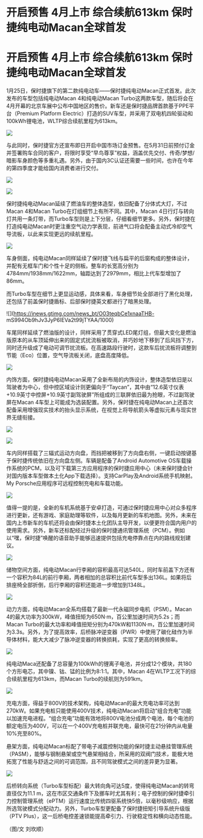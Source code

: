 # 开启预售 4月上市 综合续航613km 保时捷纯电动Macan全球首发

# 开启预售 4月上市 综合续航613km 保时捷纯电动Macan全球首发

1月25日，保时捷旗下的第二款纯电动车——保时捷纯电动Macan正式首发。此次发布的车型包括纯电动Macan 4和纯电动Macan
Turbo这两款车型，随后将会在4月开幕的北京车展中公布中国地区的售价。新车还是保时捷品牌首款基于PPE平台（Premium Platform
Electric）打造的SUV车型，并采用了双电机四轮驱动和100kWh锂电池，WLTP综合续航里程为613km。

![](https://inews.gtimg.com/news_bt/OLg3EIqMwVjqfPUdBBEoAbkl6C8NQtf06jzAHOJNh3DzIAA/1000)

与此同时，保时捷官方还宣布即日开启中国市场订金预售。在5月31日前预付订金并签署购车合同的客户，将限时享受“早鸟尊享”权益，涵盖优先交付、传奇/梦想/暗影车身颜色等多重礼遇。另外，由于国内3C认证还需要一些时间，也许在今年的第四季度才能给国内消费者进行交付。

![](https://inews.gtimg.com/news_bt/OhUICIgEu95_dYVAy1lOOZg7q0FkfT7fbhgiP3TViPcEsAA/1000)

![](https://inews.gtimg.com/news_bt/OlBi9mf4Xv7y8ujqbUD7CL2XNSrkd9bzKl6rvBVAIGeZUAA/1000)

保时捷纯电动Macan延续了燃油车的整体造型，依旧配备了分体式大灯，不过Macan 4和Macan Turbo在灯组细节上有所不同。其中，Macan
4日行灯与转向灯共用一条灯带，而Turbo车型则是上下分层，仔细看细节更多。另外，保时捷在打造纯电动Macan时更注重空气动力学表现，前进气口将会配备主动式冷却空气导流板，以此来实现更远的续航里程。

![](https://inews.gtimg.com/news_bt/Ou8iS6pAUQYLjcmI78D2u4TGCSOMM5OFHT1aMrirmaBB8AA/1000)

车身侧面，纯电动Macan同样延续了保时捷飞线与扁平的后窗构成的整体设计，并配有无框车门和个性十足的侧板。整车的长宽高分别为4784mm/1938mm/1622mm，轴距达到了2979mm，相比上代车型增加了86mm。

而Turbo车型在细节上更显运动感，具体来看，车身细节处全部进行了黑化处理，还包括了前盖保时捷盾标、后部保时捷英文都进行了暗黑处理。

![](https://inews.gtimg.com/news_bt/O03teqbCe1xnaaTHB-
mS994Ob9hJv3JyP6IEVa2t99jTYAA/1000)

车尾同样延续了燃油版的设计，同样采用了贯穿式LED尾灯组，但最大变化是燃油版原本的从车顶延伸出来的固定式扰流板被取消，并巧妙地下移到了后风挡下方，同时还升级成了电动可调节扰流板。在高速路段行驶时，这款车后扰流板将调整到节能（Eco）位置，空气导流板关闭，底盘高度降低。

![](https://inews.gtimg.com/news_bt/OTL0STz6OU3VnTSdngNpFA9LHU0C3yxBuhsHGNlC5i_FwAA/1000)

内饰方面，保时捷纯电动Macan采用了全新布局的内饰设计，整体造型依旧是以驾驶者为中心，但中控区域设计则更偏向于“Taycan”，其中由“12.6英寸仪表+10.9英寸中控屏+10.9英寸副驾驶屏”所组成的三联屏依旧最为抢眼，不过副驾驶屏在Macan
4车型上可能成为选装配置。另外，保时捷在纯电动Macan上还首次配备采用增强现实技术的抬头显示系统，在视觉上将导航箭头等虚拟元素与现实世界无缝衔接。

![](https://inews.gtimg.com/news_bt/O5P1x9QP3PDMT_TXWNNtXTiu4CJcEFdb2xfZyZ4Um1zpwAA/1000)

![](https://inews.gtimg.com/news_bt/OPnyWGGbR10J9OiglJTWXPgA94d6jA3BfD80QnYXZYNi8AA/1000)

车内同样搭载了三辐式运动方向盘，而挡把被移到了方向盘右侧，一键启动按键基于保时捷传统依旧在方向盘左侧。车辆是配备了Android Automotive
OS车载操作系统的PCM，以及可下载第三方应用程序的保时捷应用中心（未来保时捷会针对国内版本车型做本土化App下载选择）。支持CarPlay及Android系统手机映射。My
Porsche应用程序可远程控制充电和车载功能。

![](https://inews.gtimg.com/news_bt/O3GpWxOZlinbi_9PS6XzVRlr326_5oBBUBL0Qr9sInZ2gAA/1000)

值得一提的是，全新的车机系统基于安卓打造，可通过保时捷应用中心对众多程序进行更新，还有游戏、家庭助理等软件，以及每月更新的车机地图。另外，未来在国内上市新车的车机还将会由保时捷本土化团队主导开发，以便更符合国内用户的使用需求。另外，新车还标配经过升级的保时捷通讯管理系统（PCM）。例如以“嘿，保时捷”唤醒的语音助手能够迅速提供包括充电停靠点在内的路线规划建议。

![](https://inews.gtimg.com/news_bt/Ol3IrM4JuG4PzQDAS65s_xvmXeXBZ-4quGKV6L2rGAEckAA/1000)

储物空间方面，纯电动Macan行李厢的容积最高可达540L，同时车前盖下方还有一个容积为84L的前行李厢，两者相加的总容积比前代车型多出136L。如果将后排座椅全部折倒，后行李厢的容积还能进一步增加到1348L。

![](https://inews.gtimg.com/news_bt/OAdGtjNpexciR_lk2Sjic_KXc485tsVFDpQVbbnBLXl2AAA/1000)

动力方面，纯电动Macan全系均搭载了最新一代永磁同步电机（PSM）。Macan
4的最大功率为300kW，峰值扭矩为650N·m，百公里加速时间为5.2s；而Macan
Turbo的最大功率和峰值扭矩分别为470kW和1130N·m，百公里加速时间为3.3s。另外，为了提高效率，后桥脉冲逆变器（PWR）中使用了碳化硅作为半导体材料，能大大减少了脉冲逆变器的转换损耗，实现了更高的转换频率。

![](https://inews.gtimg.com/news_bt/OPiqHOu3RyF5lTef8BnxAB2UujtlRK4L2zmuxyloSnVAcAA/1000)

纯电动Maca还配备了总容量为100kWh的锂离子电池，并分成12个模块，共180个方形电芯，其中镍、钴、锰的比例为8:1:1。其中，Macan
4在WLTP工况下的综合续航里程为613km，而Macan Turbo的续航则为591km。

![](https://inews.gtimg.com/news_bt/OWQNMyw4EqoYn_CHJwznR2pIETXbQVGxvnkAbXUTXkNFoAA/1000)

充电方面，得益于800V的技术架构，纯电动Macan的最大充电功率可达到270kW。如果充电桩只能使用400V技术，纯电动Macan将启动“组合充电”功能以加速充电进程。“组合充电”功能有效地将800V电池分成两个电池，每个电池的额定电压为400V，可以在一个400V充电桩并联充电，最快可在21分钟内从电量10%充至80%。

悬架方面，纯电动Macan标配了带电子减震控制功能的保时捷主动悬挂管理系统（PASM），能够与钢制悬架或空气悬架相结合，所采用的双阀门技术，能极大地拓宽了性能与舒适之间的可调范围，且不同驾驶模式之间的差异更为显著。

![](https://inews.gtimg.com/news_bt/OVtlFZkAfCxPufp5BsxFuVr6nGVR6dNJcqkCJ6SgE4axAAA/1000)

后桥转向系统（Turbo车型标配）最大转向角可达5度，使得纯电动Macan的转弯直径仅为11.1
m，这在市区交通条件下及挪车时尤其有利；电子控制的保时捷牵引力控制管理系统（ePTM）运行速度比传统四驱系统快5倍，以毫秒级响应，根据所选驾驶模式分配动力。另外，Turbo车型更配备了保时捷扭矩引导系统升级版（PTV
Plus），这一后桥电控差速锁能提高牵引力、行驶稳定性和横向动态性能。

（图/文 刘坎顺）

